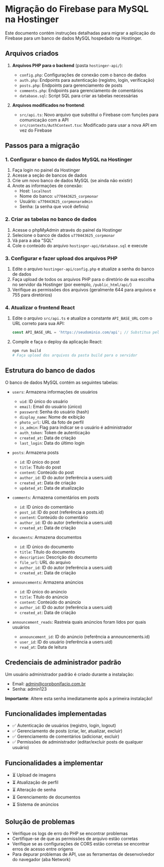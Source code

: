 # Migração do Firebase para MySQL na Hostinger

Este documento contém instruções detalhadas para migrar a aplicação do Firebase para um banco de dados MySQL hospedado na Hostinger.

## Arquivos criados

1. **Arquivos PHP para o backend** (pasta `hostinger-api/`):
   - `config.php`: Configurações de conexão com o banco de dados
   - `auth.php`: Endpoints para autenticação (registro, login, verificação)
   - `posts.php`: Endpoints para gerenciamento de posts
   - `comments.php`: Endpoints para gerenciamento de comentários
   - `database.sql`: Script SQL para criar as tabelas necessárias

2. **Arquivos modificados no frontend**:
   - `src/api.ts`: Novo arquivo que substitui o Firebase com funções para comunicação com a API
   - `src/contexts/AuthContext.tsx`: Modificado para usar a nova API em vez do Firebase

## Passos para a migração

### 1. Configurar o banco de dados MySQL na Hostinger

1. Faça login no painel da Hostinger
2. Acesse a seção de bancos de dados
3. Crie um novo banco de dados MySQL (se ainda não existir)
4. Anote as informações de conexão:
   - Host: `localhost`
   - Nome do banco: `u770443625_corpmonar`
   - Usuário: `u770443625_corpmonaradmin`
   - Senha: (a senha que você definiu)

### 2. Criar as tabelas no banco de dados

1. Acesse o phpMyAdmin através do painel da Hostinger
2. Selecione o banco de dados `u770443625_corpmonar`
3. Vá para a aba "SQL"
4. Cole o conteúdo do arquivo `hostinger-api/database.sql` e execute

### 3. Configurar e fazer upload dos arquivos PHP

1. Edite o arquivo `hostinger-api/config.php` e atualize a senha do banco de dados
2. Faça upload de todos os arquivos PHP para o diretório de sua escolha no servidor da Hostinger (por exemplo, `/public_html/api/`)
3. Verifique as permissões dos arquivos (geralmente 644 para arquivos e 755 para diretórios)

### 4. Atualizar o frontend React

1. Edite o arquivo `src/api.ts` e atualize a constante `API_BASE_URL` com o URL correto para sua API:
   ```typescript
   const API_BASE_URL = 'https://seudominio.com/api'; // Substitua pelo URL real
   ```

2. Compile e faça o deploy da aplicação React:
   ```bash
   npm run build
   # Faça upload dos arquivos da pasta build para o servidor
   ```

## Estrutura do banco de dados

O banco de dados MySQL contém as seguintes tabelas:

- `users`: Armazena informações de usuários
  - `uid`: ID único do usuário
  - `email`: Email do usuário (único)
  - `password`: Senha do usuário (hash)
  - `display_name`: Nome de exibição
  - `photo_url`: URL da foto de perfil
  - `is_admin`: Flag para indicar se o usuário é administrador
  - `auth_token`: Token de autenticação
  - `created_at`: Data de criação
  - `last_login`: Data do último login

- `posts`: Armazena posts
  - `id`: ID único do post
  - `title`: Título do post
  - `content`: Conteúdo do post
  - `author_id`: ID do autor (referência a users.uid)
  - `created_at`: Data de criação
  - `updated_at`: Data de atualização

- `comments`: Armazena comentários em posts
  - `id`: ID único do comentário
  - `post_id`: ID do post (referência a posts.id)
  - `content`: Conteúdo do comentário
  - `author_id`: ID do autor (referência a users.uid)
  - `created_at`: Data de criação

- `documents`: Armazena documentos
  - `id`: ID único do documento
  - `title`: Título do documento
  - `description`: Descrição do documento
  - `file_url`: URL do arquivo
  - `author_id`: ID do autor (referência a users.uid)
  - `created_at`: Data de criação

- `announcements`: Armazena anúncios
  - `id`: ID único do anúncio
  - `title`: Título do anúncio
  - `content`: Conteúdo do anúncio
  - `author_id`: ID do autor (referência a users.uid)
  - `created_at`: Data de criação

- `announcement_reads`: Rastreia quais anúncios foram lidos por quais usuários
  - `announcement_id`: ID do anúncio (referência a announcements.id)
  - `user_id`: ID do usuário (referência a users.uid)
  - `read_at`: Data de leitura

## Credenciais de administrador padrão

Um usuário administrador padrão é criado durante a instalação:
- Email: admin@corpbonifacio.com.br
- Senha: admin123

**Importante**: Altere esta senha imediatamente após a primeira instalação!

## Funcionalidades implementadas

- ✅ Autenticação de usuários (registro, login, logout)
- ✅ Gerenciamento de posts (criar, ler, atualizar, excluir)
- ✅ Gerenciamento de comentários (adicionar, excluir)
- ✅ Permissões de administrador (editar/excluir posts de qualquer usuário)

## Funcionalidades a implementar

- ⏳ Upload de imagens
- ⏳ Atualização de perfil
- ⏳ Alteração de senha
- ⏳ Gerenciamento de documentos
- ⏳ Sistema de anúncios

## Solução de problemas

- Verifique os logs de erro do PHP se encontrar problemas
- Certifique-se de que as permissões de arquivo estão corretas
- Verifique se as configurações de CORS estão corretas se encontrar erros de acesso entre origens
- Para depurar problemas de API, use as ferramentas de desenvolvedor do navegador (aba Network)
